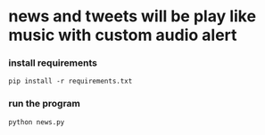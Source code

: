 # news and tweets will be play like music with custom audio alert

### install requirements

`pip install -r requirements.txt`

### run the program
`python news.py`
